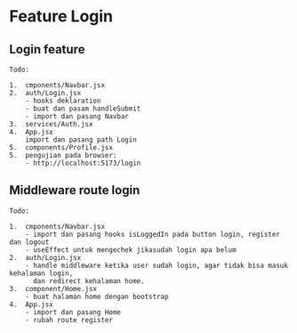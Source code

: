 # Feature Login

## Login feature

    Todo:

    1.  cmponents/Navbar.jsx
    2.  auth/Login.jsx
        - hooks deklaration
        - buat dan pasam handleSubmit
        - import dan pasang Navbar
    3.  services/Auth.jsx
    4.  App.jsx
        import dan pasang path Login
    5.  components/Profile.jsx
    5.  pengujian pada browser:
        - http://localhost:5173/login

## Middleware route login

    Todo:

    1.  cmponents/Navbar.jsx
        - import dan pasang hooks isLoggedIn pada button login, register dan logout
        - useEffect untuk mengechek jikasudah login apa belum
    2.  auth/Login.jsx
        - handle middleware ketika user sudah login, agar tidak bisa masuk kehalaman login,
          dan redirect kehalaman home.
    3.  component/Home.jsx
        - buat halaman home dengan bootstrap
    4.  App.jsx
        - import dan pasang Home
        - rubah route register

